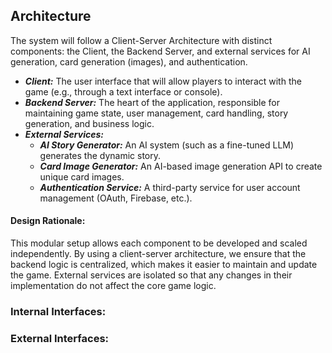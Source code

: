 


## Architecture
The system will follow a Client-Server Architecture with distinct components: the Client, the Backend Server, and external services for AI generation, card generation (images), and authentication.

* ***Client:*** The user interface that will allow players to interact with the game (e.g., through a text interface or console).
* ***Backend Server:*** The heart of the application, responsible for maintaining game state, user management, card handling, story generation, and business logic.
* ***External Services:***
  * ***AI Story Generator:*** An AI system (such as a fine-tuned LLM) generates the dynamic story.
  * ***Card Image Generator:*** An AI-based image generation API to create unique card images.
  * ***Authentication Service:*** A third-party service for user account management (OAuth, Firebase, etc.).

#### Design Rationale:
This modular setup allows each component to be developed and scaled independently. By using a client-server architecture, we ensure that the backend logic is centralized, which makes it easier to maintain and update the game. External services are isolated so that any changes in their implementation do not affect the core game logic.

### Internal Interfaces:


### External Interfaces:

